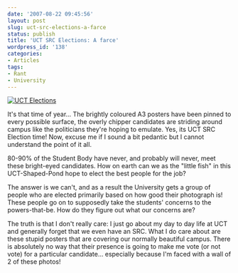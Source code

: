 ```yaml
---
date: '2007-08-22 09:45:56'
layout: post
slug: uct-src-elections-a-farce
status: publish
title: 'UCT SRC Elections: A farce'
wordpress_id: '138'
categories:
- Articles
tags:
- Rant
- University
---
```


[![UCT Elections](http://timk.co.za/wp-content/uploads/2007/08/uctsrc2008.jpg)](http://timk.co.za/wp-content/uploads/2007/08/uctsrc2008.jpg)

It's that time of year... The brightly coloured A3 posters have been pinned to every possible surface, the overly chipper candidates are striding around campus like the politicians they're hoping to emulate. Yes, its UCT SRC Election time! Now, excuse me if I sound a bit pedantic but I cannot understand the point of it all.

80-90% of the Student Body have never, and probably will never, meet these bright-eyed candidates. How on earth can we as the "little fish" in this UCT-Shaped-Pond hope to elect the best people for the job?

The answer is we can't, and as a result the University gets a group of people who are elected primarily based on how good their photograph is! These people go on to supposedly take the students' concerns to the powers-that-be. How do they figure out what our concerns are?

The truth is that I don't really care: I just go about my day to day life at UCT and generally forget that we even have an SRC. What I do care about are these stupid posters that are covering our normally beautiful campus. There is absolutely no way that their presence is going to make me vote (or not vote) for a particular candidate... especially because I'm faced with a wall of 2 of these photos!

[
](http://timk.co.za/wp-content/uploads/2007/08/uctsrc2008.jpg)
